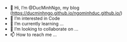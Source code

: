 - 👋 Hi, I’m @DucMinhNgo, my blog (https://ducminhngo.github.io/ngominhduc.github.io/)
- 👀 I’m interested in Code
- 🌱 I’m currently learning ...
- 💞️ I’m looking to collaborate on ...
- 📫 How to reach me ...
